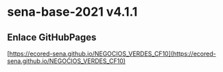 # **sena-base-2021 v4.1.1**

## **Enlace GitHubPages**

[https://ecored-sena.github.io/NEGOCIOS_VERDES_CF10](https://ecored-sena.github.io/NEGOCIOS_VERDES_CF10)
